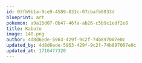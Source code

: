 ```yaml
---
id: 03fb9b1a-9ce9-4589-831c-07cbafb0833d
blueprint: art
pokemon: a9a16d07-0b47-46fa-ab26-c5b9c1edf2e8
title: Kabuto
image: 140.png
author: 4d8d6ede-5963-429f-9c2f-74b897007e0c
updated_by: 4d8d6ede-5963-429f-9c2f-74b897007e0c
updated_at: 1716477320
---
```

